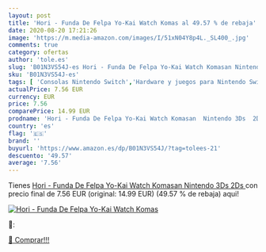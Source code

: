 ```yaml
---
layout: post
title: 'Hori - Funda De Felpa Yo-Kai Watch Komas al 49.57 % de rebaja'
date: 2020-08-20 17:21:26
image: 'https://m.media-amazon.com/images/I/51xN04Y8p4L._SL400_.jpg'
comments: true
category: ofertas
author: 'tole.es'
slug: 'B01N3VS54J-es Hori - Funda De Felpa Yo-Kai Watch Komasan Nintendo 3Ds 2Ds'
sku: 'B01N3VS54J-es'
tags: [ 'Consolas Nintendo Switch','Hardware y juegos para Nintendo Switch','Hogar y cocina','Muebles de TV y multimedia','Muebles de hogar','Sillas Gaming','Videojuegos','nintendo', ]
actualPrice: 7.56 EUR
currency: EUR
price: 7.56
comparePrice: 14.99 EUR
prodname: 'Hori - Funda De Felpa Yo-Kai Watch Komasan  Nintendo 3Ds  2Ds '
country: 'es'
flag: '🇪🇸'
brand: ''
buyurl: 'https://www.amazon.es/dp/B01N3VS54J/?tag=tolees-21'
descuento: '49.57'
average: '7.56'
---
```


Tienes [Hori - Funda De Felpa Yo-Kai Watch Komasan  Nintendo 3Ds  2Ds ](https://www.amazon.es/dp/B01N3VS54J/?tag=tolees-21) con precio final de  7.56 EUR (original: 14.99 EUR) (49.57 %  de rebaja) aqui!

[![Hori - Funda De Felpa Yo-Kai Watch Komas](https://m.media-amazon.com/images/I/51xN04Y8p4L._SL400_.jpg)](https://www.amazon.es/dp/B01N3VS54J/?tag=tolees-21)

🔎:


[🛒 Comprar!!!](https://www.amazon.es/dp/B01N3VS54J/?tag=tolees-21)
